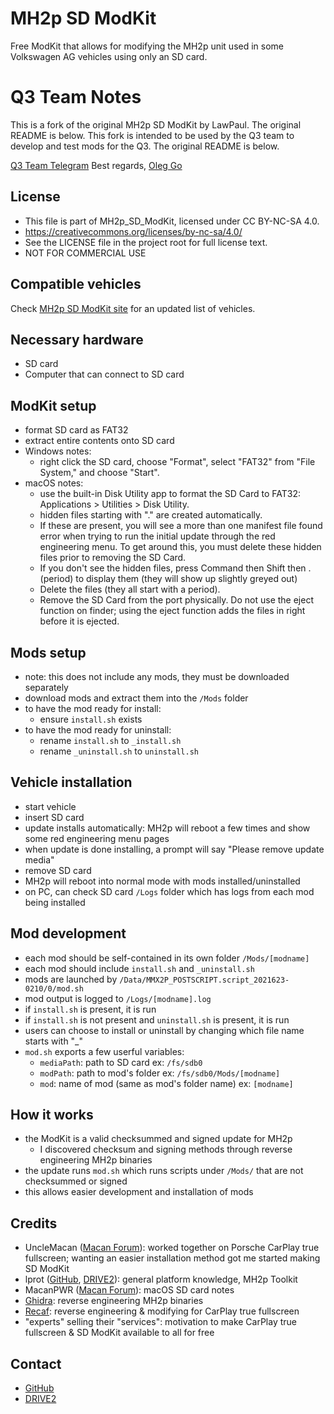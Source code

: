 # MH2p SD ModKit

Free ModKit that allows for modifying the MH2p unit used in some Volkswagen AG vehicles using only an SD card.

# Q3 Team Notes

This is a fork of the original MH2p SD ModKit by LawPaul. The original README is below. This fork is intended to be used by the Q3 team to develop and test mods for the Q3. The original README is below.

[Q3 Team Telegram](https://t.me/q3f3chat)
Best regards,
[Oleg Go](https://t.me/tochk)

## License

- This file is part of MH2p_SD_ModKit, licensed under CC BY-NC-SA 4.0.
- https://creativecommons.org/licenses/by-nc-sa/4.0/
- See the LICENSE file in the project root for full license text.
- NOT FOR COMMERCIAL USE

## Compatible vehicles

Check [MH2p SD ModKit site](https://lawpaul.github.io/MH2p_SD_ModKit_Site/) for an updated list of vehicles.

## Necessary hardware

- SD card
- Computer that can connect to SD card

## ModKit setup

- format SD card as FAT32
- extract entire contents onto SD card
- Windows notes:
  - right click the SD card, choose "Format", select "FAT32" from "File System," and choose "Start".
- macOS notes:
  - use the built-in Disk Utility app to format the SD Card to FAT32: Applications > Utilities > Disk Utility.
  - hidden files starting with "." are created automatically.
  - If these are present, you will see a more than one manifest file found error when trying to run the initial update through the red engineering menu. To get around this, you must delete these hidden files prior to removing the SD Card.
  - If you don't see the hidden files, press Command then Shift then . (period) to display them (they will show up slightly greyed out)
  - Delete the files (they all start with a period).
  - Remove the SD Card from the port physically. Do not use the eject function on finder; using the eject function adds the files in right before it is ejected.

## Mods setup

- note: this does not include any mods, they must be downloaded separately
- download mods and extract them into the `/Mods` folder
- to have the mod ready for install:
  - ensure `install.sh` exists
- to have the mod ready for uninstall:
  - rename `install.sh` to `_install.sh`
  - rename `_uninstall.sh` to `uninstall.sh`

## Vehicle installation

- start vehicle
- insert SD card
- update installs automatically: MH2p will reboot a few times and show some red engineering menu pages
- when update is done installing, a prompt will say "Please remove update media"
- remove SD card
- MH2p will reboot into normal mode with mods installed/uninstalled
- on PC, can check SD card `/Logs` folder which has logs from each mod being installed

## Mod development

- each mod should be self-contained in its own folder `/Mods/[modname]`
- each mod should include `install.sh` and `_uninstall.sh`
- mods are launched by `/Data/MMX2P_POSTSCRIPT.script_2021623-0210/0/mod.sh`
- mod output is logged to `/Logs/[modname].log`
- if `install.sh` is present, it is run
- if `install.sh` is not present and `uninstall.sh` is present, it is run
- users can choose to install or uninstall by changing which file name starts with "\_"
- `mod.sh` exports a few userful variables:
  - `mediaPath`: path to SD card ex: `/fs/sdb0`
  - `modPath`: path to mod's folder ex: `/fs/sdb0/Mods/[modname]`
  - `mod`: name of mod (same as mod's folder name) ex: `[modname]`

## How it works

- the ModKit is a valid checksummed and signed update for MH2p
  - I discovered checksum and signing methods through reverse engineering MH2p binaries
- the update runs `mod.sh` which runs scripts under `/Mods/` that are not checksummed or signed
- this allows easier development and installation of mods

## Credits

- UncleMacan ([Macan Forum](https://www.macanforum.com/members/unclemacan.173728/)): worked together on Porsche CarPlay true fullscreen; wanting an easier installation method got me started making SD ModKit
- lprot ([GitHub](https://github.com/lprot), [DRIVE2](https://www.drive2.ru/users/lprot/)): general platform knowledge, MH2p Toolkit
- MacanPWR ([Macan Forum](https://www.macanforum.com/members/macanpwr.174775/)): macOS SD card notes
- [Ghidra](https://github.com/NationalSecurityAgency/ghidra): reverse engineering MH2p binaries
- [Recaf](https://github.com/Col-E/Recaf): reverse engineering & modifying for CarPlay true fullscreen
- "experts" selling their "services": motivation to make CarPlay true fullscreen & SD ModKit available to all for free

## Contact

- [GitHub](https://github.com/LawPaul)
- [DRIVE2](https://www.drive2.ru/users/lawsen/)
